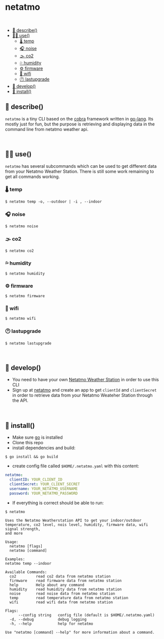 # netatmo 

</br>

  - [📖 describe()](#-describe)
  - [🧑‍💻 use()](#-use)
    - [🌡 temp](#-temp)
    - [🎧 noise](#-noise)
    - [🌫 co2](#-co2)
    - [💦 humidity](#-humidity)
    - [⚙️ firmware](#️-firmware)
    - [📶 wifi](#-wifi)
    - [🕐 lastupgrade](#-lastupgrade)
  - [📜 develop()](#-develop)
  - [💾 install()](#-install)

## 📖 describe()
`netatmo` is a tiny CLI based on the [cobra](https://github.com/spf13/cobra)
 framework written in [go-lang](https://golang.org/). Its mostly just for fun, but the purpose is retrieving and displaying data in the command line from netatmo weather api.

 </br>

## 🧑‍💻 use()
`netatmo` has several subcommands which can be used to get different data from your Netatmo Weather Station. There is still some work remaining to get all commands working.

### 🌡 temp
 ```shell
$ netatmo temp -o, --outdoor | -i , --indoor
 ```

### 🎧 noise
 ```shell
$ netatmo noise
 ```

### 🌫 co2
 ```shell
$ netatmo co2
 ```

### 💦 humidity
 ```shell
$ netatmo humidity
 ```

### ⚙️ firmware
 ```shell
$ netatmo firmware

 ```
### 📶 wifi
  ```shell
$ netatmo wifi
 ```

### 🕐 lastupgrade
  ```shell
$ netatmo lastupgrade
 ```

</br>

## 📜 develop()
 * You need to have your own [Netatmo Weather Station](https://www.netatmo.com/en-eu/weather/weatherstation) in order to use this CLI
 * Sign up at [netatmo](https://dev.netatmo.com/apps/) and create an app to get `clientId` and `clientSecret` in order to retrieve data from your Netatmo Weateher Station through the API.
  
</br>

 ## 💾 install()
  * Make sure [go](https://golang.org/) is installed
  * Clone this repo
  * install dependencies and build:
```shell
$ go install && go build
```
* create config file called `$HOME/.netatmo.yaml` with this content:
  
```yaml
netatmo:
  clientID: YOUR_CLIENT_ID
  clientSecret: YOUR_CLIENT_SECRET
  username: YOUR_NETATMO_USERNAME
  password: YOUR_NETATMO_PASSWORD
```
* If everything is correct should be able to run:
```
$ netatmo

Uses the Netatmo Weatherstation API to get your indoor/outdoor
temperature, co2 level, nois level, humidity, firmware data, wifi signal strength,
and more

Usage:
  netatmo [flags]
  netatmo [command]

Examples:
netatmo temp --indoor

Available Commands:
  co2         read co2 data from netatmo station
  firmware    read firmware data from netatmo station
  help        Help about any command
  humidity    read humidity data from netatmo station
  noise       read noise data from netatmo station
  temp        read temperature data from netatmo station
  wifi        read wifi data from netatmo station

Flags:
      --config string   config file (default is $HOME/.netatmo.yaml)
  -d, --debug           debug logging
  -h, --help            help for netatmo

Use "netatmo [command] --help" for more information about a command.
```

</br>
